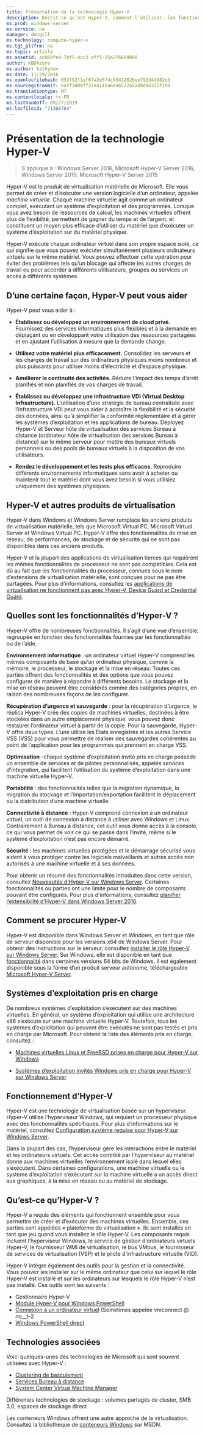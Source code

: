 ```yaml
---
title: Présentation de la technologie Hyper-V
description: Décrit ce qu’est Hyper-V, comment l’utiliser, les fonctionnalités clés et les utilisations courantes.
ms.prod: windows-server
ms.service: na
manager: dongill
ms.technology: compute-hyper-v
ms.tgt_pltfrm: na
ms.topic: article
ms.assetid: ac069fed-7bf5-4cc3-aff5-25a2766040b8
author: KBDAzure
ms.author: kathydav
ms.date: 11/29/2016
ms.openlocfilehash: 053f92f1ef07a2e574c93412626ee792d4d982e3
ms.sourcegitcommit: 6aff3d88ff22ea141a6ea6572a5ad8dd6321f199
ms.translationtype: MT
ms.contentlocale: fr-FR
ms.lasthandoff: 09/27/2019
ms.locfileid: "71366784"
---
```

# <a name="hyper-v-technology-overview"></a>Présentation de la technologie Hyper-V

>S'applique à : Windows Server 2016, Microsoft Hyper-V Server 2016, Windows Server 2019, Microsoft Hyper-V Server 2019

Hyper-V est le produit de virtualisation matérielle de Microsoft. Elle vous permet de créer et d’exécuter une version logicielle d’un ordinateur, appelée *machine virtuelle*. Chaque machine virtuelle agit comme un ordinateur complet, exécutant un système d’exploitation et des programmes. Lorsque vous avez besoin de ressources de calcul, les machines virtuelles offrent plus de flexibilité, permettent de gagner du temps et de l’argent, et constituent un moyen plus efficace d’utiliser du matériel que d’exécuter un système d’exploitation sur du matériel physique.

Hyper-V exécute chaque ordinateur virtuel dans son propre espace isolé, ce qui signifie que vous pouvez exécuter simultanément plusieurs ordinateurs virtuels sur le même matériel. Vous pouvez effectuer cette opération pour éviter des problèmes tels qu’un blocage qui affecte les autres charges de travail ou pour accorder à différents utilisateurs, groupes ou services un accès à différents systèmes.

## <a name="some-ways-hyper-v-can-help-you"></a>D’une certaine façon, Hyper-V peut vous aider

Hyper-V peut vous aider à :

- **Établissez ou développez un environnement de cloud privé.** Fournissez des services informatiques plus flexibles et à la demande en déplaçant ou en développant votre utilisation des ressources partagées et en ajustant l’utilisation à mesure que la demande change.

- **Utilisez votre matériel plus efficacement.** Consolidez les serveurs et les charges de travail sur des ordinateurs physiques moins nombreux et plus puissants pour utiliser moins d’électricité et d’espace physique.

- **Améliorer la continuité des activités.** Réduire l’impact des temps d’arrêt planifiés et non planifiés de vos charges de travail.

- **Établissez ou développez une infrastructure VDI (Virtual Desktop Infrastructure).** L’utilisation d’une stratégie de bureau centralisée avec l’infrastructure VDI peut vous aider à accroître la flexibilité et la sécurité des données, ainsi qu’à simplifier la conformité réglementaire et à gérer les systèmes d’exploitation et les applications de bureau. Déployez Hyper-V et Serveur hôte de virtualisation des services Bureau à distance (ordinateur hôte de virtualisation des services Bureau à distance) sur le même serveur pour mettre des bureaux virtuels personnels ou des pools de bureaux virtuels à la disposition de vos utilisateurs.

- **Rendez le développement et les tests plus efficaces.** Reproduire différents environnements informatiques sans avoir à acheter ou maintenir tout le matériel dont vous avez besoin si vous utilisiez uniquement des systèmes physiques.

## <a name="hyper-v-and-other-virtualization-products"></a>Hyper-V et autres produits de virtualisation

Hyper-V dans Windows et Windows Server remplace les anciens produits de virtualisation matérielle, tels que Microsoft Virtual PC, Microsoft Virtual Server et Windows Virtual PC. Hyper-V offre des fonctionnalités de mise en réseau, de performances, de stockage et de sécurité qui ne sont pas disponibles dans ces anciens produits.

Hyper-V et la plupart des applications de virtualisation tierces qui requièrent les mêmes fonctionnalités de processeur ne sont pas compatibles. Cela est dû au fait que les fonctionnalités du processeur, connues sous le nom d’extensions de virtualisation matérielle, sont conçues pour ne pas être partagées. Pour plus d’informations, consultez les [applications de virtualisation ne fonctionnent pas avec Hyper-V, Device Guard et Credential Guard](https://support.microsoft.com/kb/3204980).

## <a name="what-features-does-hyper-v-have"></a>Quelles sont les fonctionnalités d’Hyper-V ?

Hyper-V offre de nombreuses fonctionnalités. Il s’agit d’une vue d’ensemble, regroupée en fonction des fonctionnalités fournies par les fonctionnalités ou de l’aide.

**Environnement informatique** : un ordinateur virtuel Hyper-V comprend les mêmes composants de base qu’un ordinateur physique, comme la mémoire, le processeur, le stockage et la mise en réseau. Toutes ces parties offrent des fonctionnalités et des options que vous pouvez configurer de manière à répondre à différents besoins. Le stockage et la mise en réseau peuvent être considérés comme des catégories propres, en raison des nombreuses façons de les configurer.

**Récupération d’urgence et sauvegarde** : pour la récupération d’urgence, le réplica Hyper-V crée des copies de machines virtuelles, destinées à être stockées dans un autre emplacement physique. vous pouvez donc restaurer l’ordinateur virtuel à partir de la copie. Pour la sauvegarde, Hyper-V offre deux types. L’une utilise les États enregistrés et les autres Service VSS (VSS) pour vous permettre de réaliser des sauvegardes cohérentes au point de l’application pour les programmes qui prennent en charge VSS.

**Optimisation** -chaque système d’exploitation invité pris en charge possède un ensemble de services et de pilotes personnalisés, appelés *services d’intégration*, qui facilitent l’utilisation du système d’exploitation dans une machine virtuelle Hyper-V.

**Portabilité** : des fonctionnalités telles que la migration dynamique, la migration du stockage et l’importation/exportation facilitent le déplacement ou la distribution d’une machine virtuelle.

**Connectivité à distance** : Hyper-V comprend connexion à un ordinateur virtuel, un outil de connexion à distance à utiliser avec Windows et Linux. Contrairement à Bureau à distance, cet outil vous donne accès à la console, ce qui vous permet de voir ce qui se passe dans l’invité, même si le système d’exploitation n’est pas encore démarré.

**Sécurité** : les machines virtuelles protégées et le démarrage sécurisé vous aident à vous protéger contre les logiciels malveillants et autres accès non autorisés à une machine virtuelle et à ses données.

Pour obtenir un résumé des fonctionnalités introduites dans cette version, consultez [Nouveautés d’Hyper-V sur Windows Server](What-s-new-in-Hyper-V-on-Windows.md). Certaines fonctionnalités ou parties ont une limite pour le nombre de composants pouvant être configurés. Pour plus d’informations, consultez [planifier l’extensibilité d’Hyper-V dans Windows Server 2016](plan/Plan-for-Hyper-V-scalability-in-Windows-Server-2016.md).

## <a name="how-to-get-hyper-v"></a>Comment se procurer Hyper-V

Hyper-V est disponible dans Windows Server et Windows, en tant que rôle de serveur disponible pour les versions x64 de Windows Server. Pour obtenir des instructions sur le serveur, consultez [installer le rôle Hyper-V sur Windows Server](get-started/Install-the-Hyper-V-role-on-Windows-Server.md). Sur Windows, elle est disponible en tant que [fonctionnalité](https://docs.microsoft.com/virtualization/hyper-v-on-windows/index) dans certaines versions 64 bits de Windows. Il est également disponible sous la forme d’un produit serveur autonome, téléchargeable [Microsoft Hyper-V Server](https://www.microsoft.com/evalcenter/evaluate-hyper-v-server-2019).

## <a name="supported-operating-systems"></a>Systèmes d’exploitation pris en charge

De nombreux systèmes d’exploitation s’exécutent sur des machines virtuelles. En général, un système d’exploitation qui utilise une architecture x86 s’exécute sur une machine virtuelle Hyper-V. Toutefois, tous les systèmes d’exploitation qui peuvent être exécutés ne sont pas testés et pris en charge par Microsoft. Pour obtenir la liste des éléments pris en charge, consultez :

- [Machines virtuelles Linux et FreeBSD prises en charge pour Hyper-V sur Windows](Supported-Linux-and-FreeBSD-virtual-machines-for-Hyper-V-on-Windows.md)

- [Systèmes d’exploitation invités Windows pris en charge pour Hyper-V sur Windows Server](Supported-Windows-guest-operating-systems-for-Hyper-V-on-Windows.md)

## <a name="how-hyper-v-works"></a>Fonctionnement d’Hyper-V

Hyper-V est une technologie de virtualisation basée sur un hyperviseur. Hyper-V utilise l’hyperviseur Windows, qui requiert un processeur physique avec des fonctionnalités spécifiques. Pour plus d’informations sur le matériel, consultez [Configuration système requise pour Hyper-V sur Windows Server](System-requirements-for-Hyper-V-on-Windows.md).

Dans la plupart des cas, l’hyperviseur gère les interactions entre le matériel et les ordinateurs virtuels. Cet accès contrôlé par l’hyperviseur au matériel donne aux machines virtuelles l’environnement isolé dans lequel elles s’exécutent. Dans certaines configurations, une machine virtuelle ou le système d’exploitation s’exécutant sur la machine virtuelle a un accès direct aux graphiques, à la mise en réseau ou au matériel de stockage.

## <a name="what-does-hyper-v-consist-of"></a>Qu’est-ce qu’Hyper-V ?

Hyper-V a requis des éléments qui fonctionnent ensemble pour vous permettre de créer et d’exécuter des machines virtuelles. Ensemble, ces parties sont appelées « plateforme de virtualisation ». Ils sont installés en tant que jeu quand vous installez le rôle Hyper-V. Les composants requis incluent l’hyperviseur Windows, le service de gestion d’ordinateurs virtuels Hyper-V, le fournisseur WMI de virtualisation, le bus VMbus, le fournisseur de services de virtualisation (VSP) et le pilote d’infrastructure virtuelle (VID).

Hyper-V intègre également des outils pour la gestion et la connectivité. Vous pouvez les installer sur le même ordinateur que celui sur lequel le rôle Hyper-V est installé et sur les ordinateurs sur lesquels le rôle Hyper-V n’est pas installé. Ces outils sont les suivants :

- Gestionnaire Hyper-V
- [Module Hyper-V pour Windows PowerShell](https://docs.microsoft.com/powershell/module/hyper-v/index)
- [Connexion à un ordinateur virtuel](https://docs.microsoft.com/windows-server/virtualization/hyper-v/learn-more/hyper-v-virtual-machine-connect) \(Sometimes appelée vmconnect @ no__t-2
- [Windows PowerShell direct](manage/Manage-Windows-virtual-machines-with-PowerShell-Direct.md)

## <a name="related-technologies"></a>Technologies associées

Voici quelques-unes des technologies de Microsoft qui sont souvent utilisées avec Hyper-V :

- [Clustering de basculement](../../failover-clustering/whats-new-in-failover-clustering.md)
- [Services Bureau à distance](../../remote/remote-desktop-services/Host-desktops-and-apps-in-Remote-Desktop-Services.md)
- [System Center Virtual Machine Manager](https://docs.microsoft.com/system-center/vmm/overview)

Différentes technologies de stockage : volumes partagés de cluster, SMB 3,0, espaces de stockage direct

Les conteneurs Windows offrent une autre approche de la virtualisation. Consultez la bibliothèque de [conteneurs Windows](https://docs.microsoft.com/virtualization/windowscontainers/index) sur MSDN.
